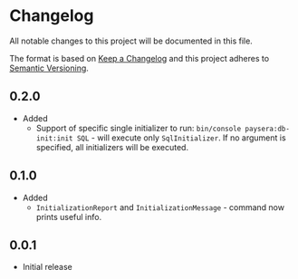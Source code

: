 # Changelog
All notable changes to this project will be documented in this file.

The format is based on [Keep a Changelog](http://keepachangelog.com/en/1.0.0/)
and this project adheres to [Semantic Versioning](http://semver.org/spec/v2.0.0.html).

## 0.2.0
- Added
  - Support of specific single initializer to run: `bin/console paysera:db-init:init SQL` - will execute only `SqlInitializer`.
  If no argument is specified, all initializers will be executed.

## 0.1.0
- Added
  - `InitializationReport` and `InitializationMessage` - command now prints useful info. 

## 0.0.1
- Initial release
